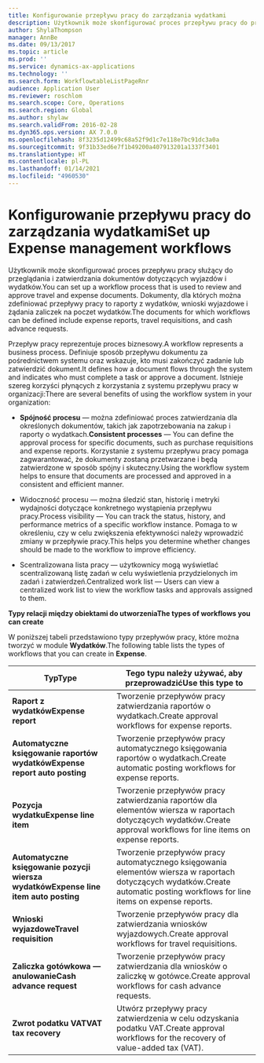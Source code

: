```yaml
---
title: Konfigurowanie przepływu pracy do zarządzania wydatkami
description: Użytkownik może skonfigurować proces przepływu pracy do przeglądania i zatwierdzania dokumentów dotyczących wyjazdów i wydatków.
author: ShylaThompson
manager: AnnBe
ms.date: 09/13/2017
ms.topic: article
ms.prod: ''
ms.service: dynamics-ax-applications
ms.technology: ''
ms.search.form: WorkflowtableListPageRnr
audience: Application User
ms.reviewer: roschlom
ms.search.scope: Core, Operations
ms.search.region: Global
ms.author: shylaw
ms.search.validFrom: 2016-02-28
ms.dyn365.ops.version: AX 7.0.0
ms.openlocfilehash: 8f3235d12499c68a52f9d1c7e118e7bc91dc3a0a
ms.sourcegitcommit: 9f31b33ed6e7f1b49200a407913201a1337f3401
ms.translationtype: HT
ms.contentlocale: pl-PL
ms.lasthandoff: 01/14/2021
ms.locfileid: "4960530"
---
```

# <a name="set-up-expense-management-workflows"></a><span data-ttu-id="bc110-103">Konfigurowanie przepływu pracy do zarządzania wydatkami</span><span class="sxs-lookup"><span data-stu-id="bc110-103">Set up Expense management workflows</span></span>

<span data-ttu-id="bc110-104">Użytkownik może skonfigurować proces przepływu pracy służący do przeglądania i zatwierdzania dokumentów dotyczących wyjazdów i wydatków.</span><span class="sxs-lookup"><span data-stu-id="bc110-104">You can set up a workflow process that is used to review and approve travel and expense documents.</span></span> <span data-ttu-id="bc110-105">Dokumenty, dla których można zdefiniować przepływy pracy to raporty z wydatków, wnioski wyjazdowe i żądania zaliczek na poczet wydatków.</span><span class="sxs-lookup"><span data-stu-id="bc110-105">The documents for which workflows can be defined include expense reports, travel requisitions, and cash advance requests.</span></span>

<span data-ttu-id="bc110-106">Przepływ pracy reprezentuje proces biznesowy.</span><span class="sxs-lookup"><span data-stu-id="bc110-106">A workflow represents a business process.</span></span> <span data-ttu-id="bc110-107">Definiuje sposób przepływu dokumentu za pośrednictwem systemu oraz wskazuje, kto musi zakończyć zadanie lub zatwierdzić dokument.</span><span class="sxs-lookup"><span data-stu-id="bc110-107">It defines how a document flows through the system and indicates who must complete a task or approve a document.</span></span> <span data-ttu-id="bc110-108">Istnieje szereg korzyści płynących z korzystania z systemu przepływu pracy w organizacji:</span><span class="sxs-lookup"><span data-stu-id="bc110-108">There are several benefits of using the workflow system in your organization:</span></span>

-   <span data-ttu-id="bc110-109">**Spójność procesu** — można zdefiniować proces zatwierdzania dla określonych dokumentów, takich jak zapotrzebowania na zakup i raporty o wydatkach.</span><span class="sxs-lookup"><span data-stu-id="bc110-109">**Consistent processes** — You can define the approval process for specific documents, such as purchase requisitions and expense reports.</span></span> <span data-ttu-id="bc110-110">Korzystanie z systemu przepływu pracy pomaga zagwarantować, że dokumenty zostaną przetwarzane i będą zatwierdzone w sposób spójny i skuteczny.</span><span class="sxs-lookup"><span data-stu-id="bc110-110">Using the workflow system helps to ensure that documents are processed and approved in a consistent and efficient manner.</span></span>

-   <span data-ttu-id="bc110-111">Widoczność procesu — można śledzić stan, historię i metryki wydajności dotyczące konkretnego wystąpienia przepływu pracy.</span><span class="sxs-lookup"><span data-stu-id="bc110-111">Process visibility — You can track the status, history, and performance metrics of a specific workflow instance.</span></span> <span data-ttu-id="bc110-112">Pomaga to w określeniu, czy w celu zwiększenia efektywności należy wprowadzić zmiany w przepływie pracy.</span><span class="sxs-lookup"><span data-stu-id="bc110-112">This helps you determine whether changes should be made to the workflow to improve efficiency.</span></span>

-   <span data-ttu-id="bc110-113">Scentralizowana lista pracy — użytkownicy mogą wyświetlać scentralizowaną listę zadań w celu wyświetlenia przydzielonych im zadań i zatwierdzeń.</span><span class="sxs-lookup"><span data-stu-id="bc110-113">Centralized work list — Users can view a centralized work list to view the workflow tasks and approvals assigned to them.</span></span> 

<span data-ttu-id="bc110-114">**Typy relacji między obiektami do utworzenia**</span><span class="sxs-lookup"><span data-stu-id="bc110-114">**The types of workflows you can create**</span></span>

<span data-ttu-id="bc110-115">W poniższej tabeli przedstawiono typy przepływów pracy, które można tworzyć w module **Wydatków**.</span><span class="sxs-lookup"><span data-stu-id="bc110-115">The following table lists the types of workflows that you can create in **Expense**.</span></span>


|              <span data-ttu-id="bc110-116"><strong>Typ</strong></span><span class="sxs-lookup"><span data-stu-id="bc110-116"><strong>Type</strong></span></span>              |                   <span data-ttu-id="bc110-117"><strong>Tego typu należy używać, aby przeprowadzić</strong></span><span class="sxs-lookup"><span data-stu-id="bc110-117"><strong>Use this type to</strong></span></span>                   |
|-------------------------------------------------|-----------------------------------------------------------------------|
|         <span data-ttu-id="bc110-118"><strong>Raport z wydatków</strong></span><span class="sxs-lookup"><span data-stu-id="bc110-118"><strong>Expense report</strong></span></span>         |            <span data-ttu-id="bc110-119">Tworzenie przepływów pracy zatwierdzania raportów o wydatkach.</span><span class="sxs-lookup"><span data-stu-id="bc110-119">Create approval workflows for expense reports.</span></span>             |
|  <span data-ttu-id="bc110-120"><strong>Automatyczne księgowanie raportów wydatków</strong></span><span class="sxs-lookup"><span data-stu-id="bc110-120"><strong>Expense report auto posting</strong></span></span>   |        <span data-ttu-id="bc110-121">Tworzenie przepływów pracy automatycznego księgowania raportów o wydatkach.</span><span class="sxs-lookup"><span data-stu-id="bc110-121">Create automatic posting workflows for expense reports.</span></span>        |
|       <span data-ttu-id="bc110-122"><strong>Pozycja wydatku</strong></span><span class="sxs-lookup"><span data-stu-id="bc110-122"><strong>Expense line item</strong></span></span>        |     <span data-ttu-id="bc110-123">Tworzenie przepływów pracy zatwierdzania raportów dla elementów wiersza w raportach dotyczących wydatków.</span><span class="sxs-lookup"><span data-stu-id="bc110-123">Create approval workflows for line items on expense reports.</span></span>      |
| <span data-ttu-id="bc110-124"><strong>Automatyczne księgowanie pozycji wiersza wydatków</strong></span><span class="sxs-lookup"><span data-stu-id="bc110-124"><strong>Expense line item auto posting</strong></span></span> | <span data-ttu-id="bc110-125">Tworzenie przepływów pracy automatycznego księgowania elementów wiersza w raportach dotyczących wydatków.</span><span class="sxs-lookup"><span data-stu-id="bc110-125">Create automatic posting workflows for line items on expense reports.</span></span> |
|       <span data-ttu-id="bc110-126"><strong>Wnioski wyjazdowe</strong></span><span class="sxs-lookup"><span data-stu-id="bc110-126"><strong>Travel requisition</strong></span></span>       |          <span data-ttu-id="bc110-127">Tworzenie przepływów pracy dla zatwierdzania wniosków wyjazdowych.</span><span class="sxs-lookup"><span data-stu-id="bc110-127">Create approval workflows for travel requisitions.</span></span>           |
|      <span data-ttu-id="bc110-128"><strong>Zaliczka gotówkowa — anulowanie</strong></span><span class="sxs-lookup"><span data-stu-id="bc110-128"><strong>Cash advance request</strong></span></span>      |         <span data-ttu-id="bc110-129">Tworzenie przepływów pracy zatwierdzania dla wniosków o zaliczkę w gotówce.</span><span class="sxs-lookup"><span data-stu-id="bc110-129">Create approval workflows for cash advance requests.</span></span>          |
|        <span data-ttu-id="bc110-130"><strong>Zwrot podatku VAT</strong></span><span class="sxs-lookup"><span data-stu-id="bc110-130"><strong>VAT tax recovery</strong></span></span>        | <span data-ttu-id="bc110-131">Utwórz przepływy pracy zatwierdzenia w celu odzyskania podatku VAT.</span><span class="sxs-lookup"><span data-stu-id="bc110-131">Create approval workflows for the recovery of value-added tax (VAT).</span></span>  |

